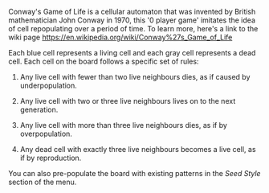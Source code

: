 Conway's Game of Life is a cellular automaton that was invented by British mathematician John Conway
in 1970, this '0 player game' imitates the idea of cell repopulating over a period of time. To learn 
more, here's a link to the wiki page https://en.wikipedia.org/wiki/Conway%27s_Game_of_Life 

Each blue cell represents a living cell and each gray cell represents a dead cell. Each cell on the board
follows a specific set of rules: 
1) Any live cell with fewer than two live neighbours dies, as if caused by underpopulation.

2) Any live cell with two or three live neighbours lives on to the next generation.

3) Any live cell with more than three live neighbours dies, as if by overpopulation.

4) Any dead cell with exactly three live neighbours becomes a live cell, as if by reproduction.

You can also pre-populate the board with existing patterns in the _Seed Style_ section of the menu.

